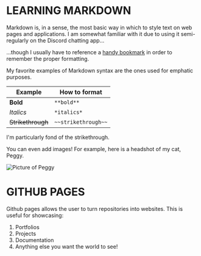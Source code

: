 # LEARNING MARKDOWN

Markdown is, in a sense, the most basic way in which to style text on web pages and applications. 
I am somewhat familiar with it due to using it semi-regularly on the Discord chatting app...

...though I usually have to reference a [handy bookmark](https://support.discord.com/hc/en-us/articles/210298617-Markdown-Text-101-Chat-Formatting-Bold-Italic-Underline-) in order to remember the proper formatting.

My favorite examples of Markdown syntax are the ones used for emphatic purposes. 

Example | How to format
------------ | ------------ 
**Bold** | ``**bold**``
*Italics* | ``*italics*``
~~Strikethrough~~ | ``~~strikethrough~~``

I'm particularly fond of the strikethrough.

You can even add images! For example, here is a headshot of my cat, Peggy.

![Picture of Peggy](https://i.ibb.co/XSrtR6M/peggy-2.jpg)



# GITHUB PAGES
Github pages allows the user to turn repositories into websites. This is useful for showcasing:
1. Portfolios
2. Projects
3. Documentation
4. Anything else you want the world to see!

